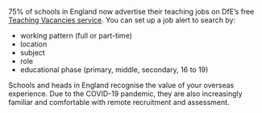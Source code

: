 75% of schools in England now advertise their teaching  jobs on DfE’s free
[Teaching Vacancies service](https://teaching-vacancies.service.gov.uk/).
You can set up a job alert to search by:

* working pattern (full or part-time)
* location
* subject
* role
* educational phase (primary, middle, secondary, 16 to 19)

Schools and heads in England recognise the value of your overseas experience.
Due to the COVID-19 pandemic, they are also increasingly familiar and
comfortable with remote recruitment and assessment.
